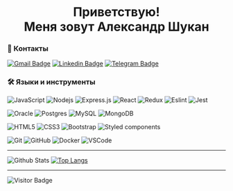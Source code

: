<h1 align="center">Приветствую!<br />Меня зовут Александр Шукан</h1>

### 📖 Контакты
[![Gmail Badge](https://img.shields.io/badge/-avshukan@gmail.com-c14438?style=for-the-badge&logo=Gmail&logoColor=white&link=mailto:avshukan@gmail.com)](mailto:avshukan@gmail.com)
[![Linkedin Badge](https://img.shields.io/badge/-avshukan-0e76a8?style=for-the-badge&logo=Linkedin&logoColor=white&link=https://www.linkedin.com/in/avshukan/)](https://www.linkedin.com/in/avshukan/)
[![Telegram Badge](https://img.shields.io/badge/-avshukan-0088cc?style=for-the-badge&logo=Telegram&logoColor=white)](https://t.me/avshukan)



### 🛠 Языки и инструменты
![JavaScript](https://img.shields.io/badge/JavaScript-black?style=for-the-badge&logo=javascript&logoColor=F0DB4F)
![Nodejs](https://img.shields.io/badge/node.js-68A063.svg?style=for-the-badge&logo=node.js&logoColor=white)
![Express.js](https://img.shields.io/badge/Express-68A063?style=for-the-badge&logo=express&logoColor=FFFFFF)
![React](https://img.shields.io/badge/React-282C34?style=for-the-badge&logo=react&logoColor=61DAFB)
![Redux](https://img.shields.io/badge/Redux-282C34?style=for-the-badge&logo=redux&logoColor=764ABC)
![Eslint](https://img.shields.io/badge/ESLint-282C34?style=for-the-badge&logo=eslint&logoColor=4B32C3)
![Jest](https://img.shields.io/badge/Jest-282C34?style=for-the-badge&logo=jest&logoColor=C21325)

![Oracle](https://img.shields.io/badge/Oracle-ff0000?style=for-the-badge&logo=oracle&logoColor=white)
![Postgres](https://img.shields.io/badge/PostgreSQL-316192?style=for-the-badge&logo=postgresql&logoColor=white) 
![MySQL](https://img.shields.io/badge/MySQL-00758F?style=for-the-badge&logo=mysql&logoColor=white)
![MongoDB](https://img.shields.io/badge/-MongoDB-black?style=for-the-badge&logo=mongodb)

![HTML5](https://img.shields.io/badge/-HTML5-E34F26?style=for-the-badge&logo=html5&logoColor=white)
![CSS3](https://img.shields.io/badge/-CSS3-1572B6?style=for-the-badge&logo=css3)
![Bootstrap](https://img.shields.io/badge/Bootstrap-563D7C?style=for-the-badge&logo=bootstrap&logoColor=white)
![Styled components](https://img.shields.io/static/v1?style=for-the-badge&label=&message=styled-components&color=282C34&logo=styled-components&logoColor=DB7093)

![Git](https://img.shields.io/badge/Git-black?style=for-the-badge&logo=git)
![GitHub](https://img.shields.io/badge/-GitHub-181717?style=for-the-badge&logo=github)
![Docker](https://img.shields.io/badge/-Docker-black?style=for-the-badge&logo=docker)
![VSCode](https://img.shields.io/badge/VS%20Code-282C34?style=for-the-badge&logo=visual-studio-code&logoColor=007ACC)


___
![Github Stats](https://github-readme-stats.vercel.app/api?username=avshukan&title_color=0074D9&text_color=E5C07B&icon_color=2ECC40&border_color=30363D&bg_color=161B22&show_icons=true&cache_seconds=1800&locale=en&border_radius=5&hide=,issues,&count_private=true&include_all_commit=true)
[![Top Langs](https://github-readme-stats.vercel.app/api/top-langs/?username=avshukan&layout=compact&theme=vision-friendly-dark)](https://github.com/anuraghazra/github-readme-stats)
___
![Visitor Badge](https://visitor-badge.laobi.icu/badge?page_id=avshukan)



<!--
**avshukan/avshukan** is a ✨ _special_ ✨ repository because its `README.md` (this file) appears on your GitHub profile.

Here are some ideas to get you started:

- 🔭 I’m currently working on ...
- 🌱 I’m currently learning ...
- 👯 I’m looking to collaborate on ...
- 🤔 I’m looking for help with ...
- 💬 Ask me about ...
- 📫 How to reach me: ...
- 😄 Pronouns: ...
- ⚡ Fun fact: ...
-->
